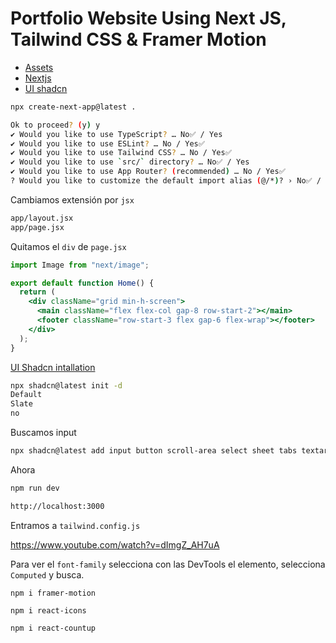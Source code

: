 # Portfolio Website Using Next JS, Tailwind CSS & Framer Motion

- [Assets](https://drive.google.com/file/d/1BBVke_100I9nbOPOMFBqMoKzuAnjoUI9/view)
- [Nextjs](https://nextjs.org/)
- [UI shadcn](https://ui.shadcn.com/)


```bash
npx create-next-app@latest .

Ok to proceed? (y) y
✔ Would you like to use TypeScript? … No✅ / Yes
✔ Would you like to use ESLint? … No / Yes✅
✔ Would you like to use Tailwind CSS? … No / Yes✅
✔ Would you like to use `src/` directory? … No✅ / Yes
✔ Would you like to use App Router? (recommended) … No / Yes✅
? Would you like to customize the default import alias (@/*)? › No✅ / Yes
```

Cambiamos extensión por `jsx`

```bash
app/layout.jsx
app/page.jsx
```
Quitamos el `div` de `page.jsx`

```jsx
import Image from "next/image";

export default function Home() {
  return (
    <div className="grid min-h-screen">
      <main className="flex flex-col gap-8 row-start-2"></main>
      <footer className="row-start-3 flex gap-6 flex-wrap"></footer>
    </div>
  );
}
```

[UI Shadcn intallation](https://ui.shadcn.com/docs/installation/next)

```bash
npx shadcn@latest init -d
Default
Slate
no

```

Buscamos input

```bash
npx shadcn@latest add input button scroll-area select sheet tabs textarea tooltip
```

Ahora

```bash
npm run dev

http://localhost:3000
```

Entramos a `tailwind.config.js`


https://www.youtube.com/watch?v=dImgZ_AH7uA

Para ver el `font-family` selecciona con las DevTools el elemento, selecciona `Computed` y busca.


```
npm i framer-motion

npm i react-icons

npm i react-countup
```

```
```

```
```